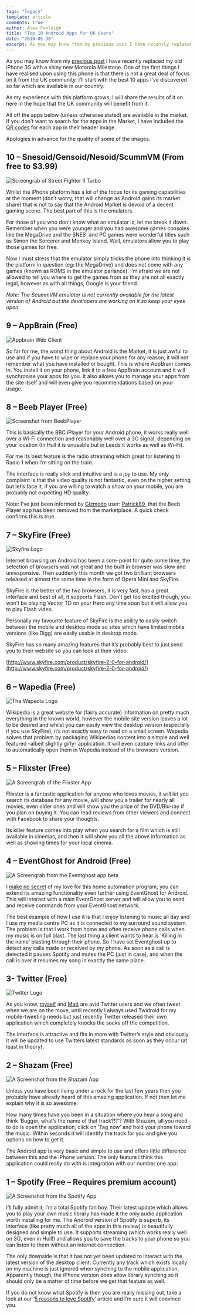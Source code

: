 ```yaml
---
tags: "legacy"
template: article 
comments: true 
author: Alex Foxleigh
title: "Top 10 Android Apps for UK Users"
date: "2010-05-30"
excerpt: As you may know from my previous post I have recently replaced my old iPhone 3G with a shiny new Motorola Milestone. One of the first things I have realised upon using this phone is that there is not a great deal of focus on it from the UK community. I’ll start with the best 10 apps I’ve discovered so far which are available in our country.
---
```


As you may know from my [previous post](/technically-minded/review-motorola-milestone-uk) I have recently replaced my old iPhone 3G with a shiny new Motorola Milestone. One of the first things I have realised upon using this phone is that there is not a great deal of focus on it from the UK community. I’ll start with the best 10 apps I’ve discovered so far which are available in our country.

<!-- end -->

As my experience with this platform grows, I will share the results of it on here in the hope that the UK community will benefit from it.

All off the apps below (unless otherwise stated) are available in the market. If you don't want to search for the apps in the Market, I have included the [QR codes](http://en.wikipedia.org/wiki/QR_Code "Wikipedia: QR Code definition") for each app in their header image.

Apologies in advance for the quality of some of the images.

## 10 – Snesoid/Gensoid/Nesoid/ScummVM (From free to $3.99)

![Screengrab of Street Fighter II Turbo](http://foxleigh.me/wp-content/uploads/2010/05/blog_aaps10-snesoid.jpg "Snesoid Screenshot - QR code links to Snesoid Premium")

Whilst the iPhone platform has a lot of the focus for its gaming capabilities at the moment (don’t worry, that will change as Android gains its market share) that is not to say that the Android Market is devoid of a decent gaming scene. The best part of this is the emulators.

For those of you who don’t know what an emulator is, let me break it down. Remember when you were younger and you had awesome games consoles like the MegaDrive and the SNES  and PC games were wonderful titles such as Simon the Sorcerer and Monkey Island. Well, emulators allow you to play those games for free.

Now I must stress that the emulator simply tricks the phone into thinking it is the platform in question (eg: the MegaDrive) and does not come with any games (known as ROMS in the emulator parlance). I’m afraid we are not allowed to tell you where to get the games from as they are not all exactly legal, however as with all things, Google is your friend.

_Note: The ScummVM emulator is not currently available for the latest version of Android but the developers are working on it so keep your eyes open._

## 9 – AppBrain (Free)

![Appbrain Web Client](http://foxleigh.me/wp-content/uploads/2010/05/blog_aaps10-appbrain.jpg "The web client for Appbrain")

So far for me, the worst thing about Android is the Market, it is just awful to use and if you have to wipe or replace your phone for any reason, it will not remember what you have installed or bought. This is where AppBrain comes in. You install it on your phone, link it to a free AppBrain account and it will synchronise your apps for you. It also allows you to manage your apps from the site itself and will even give you recommendations based on your usage.

## 8 – Beeb Player (Free)

![Screenshot from BeebPlayer](http://foxleigh.me/wp-content/uploads/2010/05/blog_aaps10-beebplayer.jpg "A Screenshot taken from the BeebPlayer app")

This is basically the BBC iPlayer for your Android phone, it works really well over a Wi-Fi connection and reasonably well over a 3G signal, depending on your location (In Hull it is unusable but in Leeds it works as well as Wi-Fi).

For me its best feature is the radio streaming which great for listening to Radio 1 when I’m sitting on the train.

The interface is really slick and intuitive and is a joy to use. My only complaint is that the video quality is not fantastic, even on the higher setting but let’s face it, if you are willing to watch a show on your mobile, you are probably not expecting HD quality.

Note: I've just been informed by [Gizmodo](http://gizmodo.com/) user: [Patrick89 ](http://gizmodo.com/people/patrick89/) that the Beeb Player app has been removed from the marketplace. A quick check confirms this is true.

## 7 – SkyFire (Free)

![Skyfire Logo](http://foxleigh.me/wp-content/uploads/2010/05/blog_aaps10-skyfire.jpg "The Skyfire Logo")

Internet browsing on Android has been a sore-point for quite some time, the selection of browsers was not great and the built in browser was slow and unresponsive. Then suddenly this month we got two brilliant browsers released at almost the same time in the form of Opera Mini and SkyFire.

SkyFire is the better of the two browsers, it is very fast, has a great interface and best of all, it supports Flash. Don’t get too excited though, you won’t be playing Vector TD on your Hero any time soon but it will allow you to play Flash video.

Personally my favourite feature of SkyFire is the ability to easily switch between the mobile and desktop mode so sites which have limited mobile versions (like Digg) are easily usable in desktop mode.

SkyFire has so many amazing features that it’s probably best to just send you to their website so you can look at their video:

[http://www.skyfire.com/product/skyfire-2-0-for-android/](http://www.skyfire.com/product/skyfire-2-0-for-android/)

## 6 – Wapedia (Free)

![The Wapedia Logo](http://foxleigh.me/wp-content/uploads/2010/05/blog_aaps10-wapedia.jpg "The Wapedia Logo")

Wikipedia is a great website for (fairly accurate) information on pretty much everything in the known world, however the mobile site version leaves a lot to be desired and whilst you can easily view the desktop version (especially if you use SkyFire), it’s not exactly easy to read on a small screen. Wapedia solves that problem by packaging Wikipedias content into a simple and well featured –albeit slightly girly- application. It will even capture links and offer to automatically open them in Wapedia instead of the browsers version.

## 5 – Flixster (Free)

![A Screengrab of the Flixster App](http://foxleigh.me/wp-content/uploads/2010/05/blog_aaps10-flixster.jpg "A Screengrab of the Flixster App")

Flixster is a fantastic application for anyone who loves movies, it will let you search its database for any movie, will show you a trailer for nearly all movies, even older ones and will show you the price of the DVD/Blu-ray if you plan on buying it. You can read reviews from other viewers and connect with Facebook to share your thoughts.

Its killer feature comes into play when you search for a film which is still available in cinemas, and then it will show you all the above information as well as showing times for your local cinema.

## 4 – EventGhost for Android (Free)

![A Screengrab from the Eventghost app beta](http://foxleigh.me/wp-content/uploads/2010/05/blog_aaps10-eventghost.jpg "A Screengrab from the Eventghost app beta - QR code links to current stable version")

I [make no secret](http://www.digitalfusionmag.com/blog/software/eventghost-the-little-automation-program-which-can-change-your-life) of my love for this home automation program, you can extend its amazing functionality even further using EventGhost for Android. This will interact with a main EventGhost server and will allow you to send and receive commands from your EventGhost network.

The best example of how I use it is that I enjoy listening to music all day and I use my media centre PC as it is connected to my surround sound system.  The problem is that I work from home and often receive phone calls when my music is on full blast. The last thing a client wants to hear is ‘Killing in the name’ blasting through their phone. So I have set Eventghost up to detect any calls made or received by my phone. As soon as a call is detected it pauses Spotify and mutes the PC (just in case), and when the call is over it resumes my song in exactly the same place.

## 3- Twitter (Free)

![Twitter Logo](http://foxleigh.me/wp-content/uploads/2010/05/blog_aaps10-twitter.jpg "Twitter Logo")

As you know, [myself](http://www.twitter.com/alexbward) and [Matt](http://www.twitter.com/matt5409) are avid Twitter users and we often tweet when we are on the move, until recently I always used Twidroid for my mobile-tweeting needs but just recently Twitter released their own application which completely knocks the socks off the competition.

The interface is attractive and fits in more with Twitter’s style and obviously it will be updated to use Twitters latest standards as soon as they occur (at least in theory).

## 2 – Shazam (Free)

![A Screenshot from the Shazam App](http://foxleigh.me/wp-content/uploads/2010/05/blog_aaps10-shazam.jpg "A Screenshot from the Shazam App")

Unless you have been living under a rock for the last few years then you probably have already heard of this amazing application. If not then let me explain why it is so awesome.

How many times have you been in a situation where you hear a song and think ‘Bugger, what’s the name of that track?!?’? With Shazam, all you need to do is open the application, click on ‘Tag now’ and hold your phone toward the music. Within seconds it will identify the track for you and give you options on how to get it.

The Android app is very basic and simple to use and offers little difference between this and the iPhone version. The only feature I think this application could really do with is integration with our number one app:

## 1 – Spotify (Free – Requires premium account)

![A Screenshot from the Spotify App](http://foxleigh.me/wp-content/uploads/2010/05/blog_aaps10-spotify.jpg "A Screenshot from the Spotify App")

I’ll fully admit it; I’m a total Spotify fan boy. Their latest update which allows you to play your own music library has made it the only audio application worth installing for me. The Android version of Spotify is superb, its interface (like pretty much all of the apps in this review) is beautifully designed and simple to use. It supports streaming (which works really well on 3G, even in Hull!) and allows you to save the tracks to your phone so you can listen to them without an internet connection.

The only downside is that it has not yet been updated to interact with the latest version of the desktop client. Currently any track which exists locally on my machine is just ignored when synching to the mobile application. Apparently though, the iPhone version does allow library synching so it should only be a matter of time before we get that feature as well.

If you do not know what Spotify is then you are really missing out, take a look at our ‘[5 reasons to love Spotify](http://www.digitalfusionmag.com/blog/software/5-reasons-to-love-spotify)’ article and I’m sure it will convince you.
